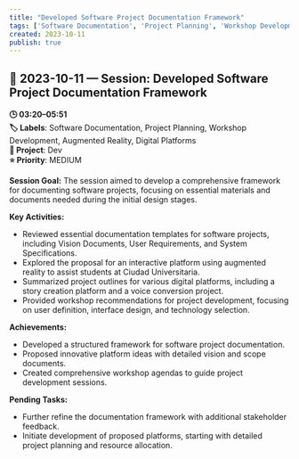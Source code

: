 ```yaml
---
title: "Developed Software Project Documentation Framework"
tags: ['Software Documentation', 'Project Planning', 'Workshop Development', 'Augmented Reality', 'Digital Platforms']
created: 2023-10-11
publish: true
---
```


## 📅 2023-10-11 — Session: Developed Software Project Documentation Framework

**🕒 03:20–05:51**  
**🏷️ Labels**: Software Documentation, Project Planning, Workshop Development, Augmented Reality, Digital Platforms  
**📂 Project**: Dev  
**⭐ Priority**: MEDIUM  


**Session Goal:** The session aimed to develop a comprehensive framework for documenting software projects, focusing on essential materials and documents needed during the initial design stages.

**Key Activities:**
- Reviewed essential documentation templates for software projects, including Vision Documents, User Requirements, and System Specifications.
- Explored the proposal for an interactive platform using augmented reality to assist students at Ciudad Universitaria.
- Summarized project outlines for various digital platforms, including a story creation platform and a voice conversion project.
- Provided workshop recommendations for project development, focusing on user definition, interface design, and technology selection.

**Achievements:**
- Developed a structured framework for software project documentation.
- Proposed innovative platform ideas with detailed vision and scope documents.
- Created comprehensive workshop agendas to guide project development sessions.

**Pending Tasks:**
- Further refine the documentation framework with additional stakeholder feedback.
- Initiate development of proposed platforms, starting with detailed project planning and resource allocation.
